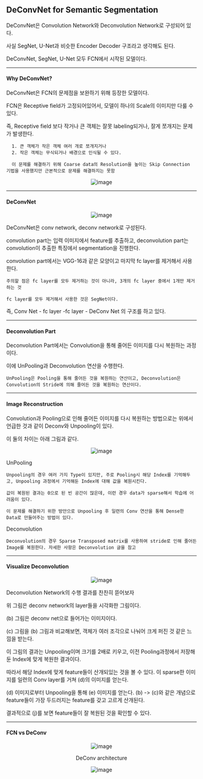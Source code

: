 ## DeConvNet for Semantic Segmentation

  DeConvNet은 Convolution Network와 Deconvolution Network로 구성되어 있다.
  
  사실 SegNet, U-Net과 비슷한 Encoder Decoder 구조라고 생각해도 된다. 
  
  DeConvNet, SegNet, U-Net 모두 FCN에서 시작된 모델이다.
  
  ---
  
  #### Why DeConvNet?

  DeConvNet은 FCN의 문제점을 보완하기 위해 등장한 모델이다. 

  FCN은 Receptive field가 고정되어있어서, 모델이 하나의 Scale의 이미지만 다룰 수 있다. 
  
  즉, Receptive field 보다 작거나 큰 객체는 잘못 labeling되거나, 잘게 쪼개지는 문제가 발생한다. 
  
      1. 큰 객체가 작은 객체 여러 개로 쪼개지거나
      2. 작은 객체는 무식되거나 배경으로 인식될 수 있다.
      
      이 문제를 해결하기 위해 Coarse data의 Resolution을 높이는 Skip Connection 기법을 사용했지만 근본적으로 문제를 해결하지는 못함       

<div align=center>

![image](https://user-images.githubusercontent.com/59076451/130635553-9cac87a4-33c1-4ba8-971e-70333f6ea9ea.png)

</div>

---

#### DeConvNet

<div align=center>

![image](https://user-images.githubusercontent.com/59076451/130645127-02a9e9c8-3130-40a5-a81e-5acea562679e.png)
  
</div>

DeConvNet은 conv network, deconv network로 구성된다. 

convolution part는 입력 이미지에서 feature를 추출하고, deconvolution part는 convolution이 추출한 특징에서 segmentation을 진행한다. 

convolution part에서는 VGG-16과 같은 모양이고 마지막 fc layer를 제거해서 사용한다. 

    주의할 점은 fc layer를 모두 제거하는 것이 아니라, 3개의 fc layer 중에서 1개만 제거하는 것
    
    fc layer를 모두 제거해서 사용한 것은 SegNet이다.
    
즉, Conv Net - fc layer -fc layer - DeConv Net 의 구조를 하고 있다. 

---

#### Deconvolution Part

Deconvolution Part에서는 Convolution을 통해 줄어든 이미지를 다시 복원하는 과정이다.

이에 UnPooling과 Deconvolution 연산을 수행한다.

    UnPooling은 Pooling을 통해 줄어든 것을 복원하는 연산이고, Deconvolution은 Convolution의 Stride에 의해 줄어든 것을 복원하는 연산이다.
    
---    
    
#### Image Reconstruction 


Convolution과 Pooling으로 인해 줄어든 이미지를 다시 복원하는 방법으로는 위에서 언급한 것과 같이 Deconv와 Unpooling이 있다. 

이 둘의 차이는 아래 그림과 같다.

<div align=center>
  
![image](https://user-images.githubusercontent.com/59076451/130649256-d98e5538-309f-49a5-b439-d8ffe3c63b4d.png)
    
</div>  

UnPooling 

    Unpooling의 경우 여러 가지 Type이 있지만, 주로 Pooling시 해당 Index를 기억해두고, Unpooling 과정에서 기억해둔 Index에 대해 값을 복원시킨다.

    값이 복원된 결과는 0으로 된 빈 공간이 많은데, 이런 경우 data가 sparse해서 학습에 어려움이 있다. 

    이 문제를 해결하기 위한 방안으로 Unpooling 후 일련의 Conv 연산을 통해 Dense한 Data로 만들어주는 방법이 있다. 

Deconvolution 

    Deconvolution의 경우 Sparse Transposed matrix를 사용하여 stride로 인해 줄어든 Image를 복원한다. 자세한 사항은 Deconvolution 글을 참고 

---

#### Visualize Deconvolution 


<div align=center>    
  
![image](https://user-images.githubusercontent.com/59076451/130651193-4f5ba9f0-f6ce-45ca-8b53-42da5d92a7fe.png)

</div>  

Deconvolution Network의 수행 결과를 찬찬히 뜯어보자

위 그림은 deconv network의 layer들을 시각화한 그림이다. 

(b) 그림은 deconv net으로 들어가는 이미지이다. 

(c) 그림을 (b) 그림과 비교해보면, 객체가 여러 조각으로 나눠어 크게 퍼진 것 같은 느낌을 받는다.

이 그림의 결과는 Unpooling이며 크기를 2배로 키우고, 이전 Pooling과정에서 저장해둔 Index에 맞게 복원한 결과이다. 

따라서 해당 Index에 맞게 feature들이 산개되있는 것을 볼 수 있다. 이 sparse한 이미지를 일련의 Conv layer를 거쳐 (d)의 이미지를 얻는다.

(d) 이미지로부터 Unpooling을 통해 (e) 이미지를 얻는다. (b) -> (c)와 같은 개념으로 feature들이 가장 두드러지는 feature를 갖고 고르게 산개된다.

결과적으로 (j)를 보면 feature들이 잘 복원된 것을 확인할 수 있다. 
    
---

#### FCN vs DeConv

<div align=center>

![image](https://user-images.githubusercontent.com/59076451/130652662-1f78870c-affb-4e5a-a4dd-09c1947c3972.png)


DeConv architecture  
  
![image](https://user-images.githubusercontent.com/59076451/130654129-964ce570-8c2f-4aa1-b947-fe3d4d0a319f.png)
    
</div>  



